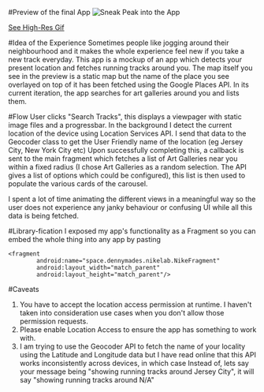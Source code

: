 #Preview of the final App
![Sneak Peak into the App](https://github.com/dennyabrain/NikeAssignment/blob/master/nike-screenshot-smaller.gif)

[See High-Res Gif](https://www.dropbox.com/s/rvmljablcc9pgbm/nike-screenshot.gif?dl=0)

#Idea of the Experience
Sometimes people like jogging around their neighbourhood and it makes the whole experience feel new if you take a new track everyday. This app is a mockup of an app which detects your present location and fetches running tracks around you.
The map itself you see in the preview is a static map but the name of the place you see overlayed on top of it has been fetched using the Google Places API. In its current iteration, the app searches for art galleries around you and lists them.

#Flow
User clicks "Search Tracks", this displays a viewpager with static image files and a progressbar. In the background I detect the current location of the device using Location Services API. I send that data to the Geocoder class to get the User Friendly name of the location (eg Jersey City, New York City etc)
Upon successfully completing this, a callback is sent to the main fragment which fetches a list of Art Galleries near you within a fixed radius (I chose Art Galleries as a random selection. The API gives a list of options which could be configured), this list is then used to populate the various cards of the carousel.

I spent a lot of time animating the different views in a meaningful way so the user does not experience any janky behaviour or confusing UI while all this data is being fetched.

#Library-fication
I exposed my app's functionality as a Fragment so you can embed the whole thing into any app by pasting
```
<fragment
        android:name="space.dennymades.nikelab.NikeFragment"
        android:layout_width="match_parent"
        android:layout_height="match_parent"/>
```

#Caveats
1. You have to accept the location access permission at runtime. I haven't taken into consideration use cases when you don't allow those permission requests.
2. Please enable Location Access to ensure the app has something to work with.
3. I am trying to use the Geocoder API to fetch the name of your locality using the Latitude and Longitude data but I have read online that this API works inconsistently across devices, in which case Instead of, lets say your message being "showing running tracks around Jersey City", it will say "showing running tracks around N/A"


